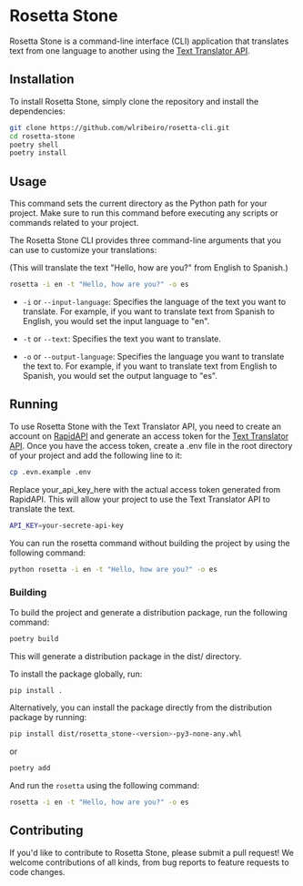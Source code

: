 [translate-api]: https://rapidapi.com/dickyagustin/api/text-translator2
[rapid-api]: https://rapidapi.com/

# Rosetta Stone

Rosetta Stone is a command-line interface (CLI) application that translates text from one language to another using the [Text Translator API][translate-api].

## Installation

To install Rosetta Stone, simply clone the repository and install the dependencies:

```bash
git clone https://github.com/wlribeiro/rosetta-cli.git
cd rosetta-stone
poetry shell
poetry install
```

## Usage

This command sets the current directory as the Python path for your project. Make sure to run this command before executing any scripts or commands related to your project.

The Rosetta Stone CLI provides three command-line arguments that you can use to customize your translations:

(This will translate the text "Hello, how are you?" from English to Spanish.)
```bash
rosetta -i en -t "Hello, how are you?" -o es
```

- `-i` or `--input-language`: Specifies the language of the text you want to translate. For example, if you want to translate text from Spanish to English, you would set the input language to "en".

- `-t` or `--text`: Specifies the text you want to translate.

- `-o` or `--output-language`: Specifies the language you want to translate the text to. For example, if you want to translate text from English to Spanish, you would set the output language to "es".

## Running

To use Rosetta Stone with the Text Translator API, you need to create an account on [RapidAPI][rapid-api] and generate an access token for the [Text Translator API][translate-api]. Once you have the access token, create a .env file in the root directory of your project and add the following line to it:

```bash
cp .evn.example .env
```

Replace your_api_key_here with the actual access token generated from RapidAPI. This will allow your project to use the Text Translator API to translate the text.

```bash
API_KEY=your-secrete-api-key
```

You can run the rosetta command without building the project by using the following command:

```bash
python rosetta -i en -t "Hello, how are you?" -o es
```

### Building

To build the project and generate a distribution package, run the following command:

```bash
poetry build
```

This will generate a distribution package in the dist/ directory.

To install the package globally, run:

```bash
pip install .
```

Alternatively, you can install the package directly from the distribution package by running:

```bash
pip install dist/rosetta_stone-<version>-py3-none-any.whl
```

or

```bash
poetry add
```

And run the `rosetta` using the following command:

```bash
rosetta -i en -t "Hello, how are you?" -o es
```

## Contributing

If you'd like to contribute to Rosetta Stone, please submit a pull request! We welcome contributions of all kinds, from bug reports to feature requests to code changes.
